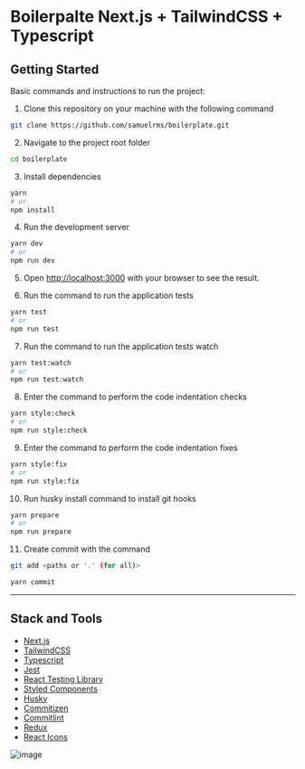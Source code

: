 # Boilerpalte Next.js + TailwindCSS + Typescript

## Getting Started

Basic commands and instructions to run the project:

1. Clone this repository on your machine with the following command

```bash
git clone https://github.com/samuelrms/boilerplate.git
```

2. Navigate to the project root folder

```bash
cd boilerplate
```

3. Install dependencies

```bash
yarn
# or
npm install
```

4. Run the development server

```bash
yarn dev
# or
npm run dev
```

5. Open [http://localhost:3000](http://localhost:3000) with your browser to see the result.

6. Run the command to run the application tests

```bash
yarn test
# or
npm run test
```

7. Run the command to run the application tests watch

```bash
yarn test:watch
# or
npm run test:watch
```

8. Enter the command to perform the code indentation checks

```bash
yarn style:check
# or
npm run style:check
```

9. Enter the command to perform the code indentation fixes

```bash
yarn style:fix
# or
npm run style:fix
```

10. Run husky install command to install git hooks

```bash
yarn prepare
# or
npm run prepare
```

11. Create commit with the command

```bash
git add <paths or '.' (for all)>

yarn commit
```

---

## Stack and Tools

- [Next.js](https://nextjs.org/)
- [TailwindCSS](https://tailwindcss.com/)
- [Typescript](https://www.typescriptlang.org/)
- [Jest](https://jestjs.io/)
- [React Testing Library](https://testing-library.com/docs/react-testing-library/intro/)
- [Styled Components](https://styled-components.com/)
- [Husky](https://typicode.github.io/husky/)
- [Commitizen](https://commitizen-tools.github.io/commitizen/)
- [Commitlint](https://commitlint.js.org/#/)
- [Redux](https://redux.js.org/introduction/getting-started)
- [React Icons](https://react-icons.github.io/react-icons/)

![image](https://github.com/samuelrms/Boilerplate/assets/92615688/38226d73-e291-47ca-b239-29da4b63501a)
